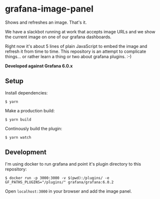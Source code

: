 # grafana-image-panel

Shows and refreshes an image. That's it.

We have a slackbot running at work that accepts image URLs and we show the
current image on one of our grafana dashboards.

Right now it's about 5 lines of plain JavaScript to embed the image and
refresh it from time to time. This repository is an attempt to complicate
things... or rather learn a thing or two about grafana plugins. :-)

**Developed against Grafana 6.0.x**

## Setup

Install dependencies:

`$ yarn`

Make a production build:

`$ yarn build`

Continously build the plugin:

`$ yarn watch`

## Development

I'm using docker to run grafana and point it's plugin directory to this
repository:

`$ docker run -p 3000:3000 -v $(pwd):/plugins/ -e GF_PATHS_PLUGINS="/plugins/" grafana/grafana:6.0.2`

Open `localhost:3000` in your browser and add the image panel.